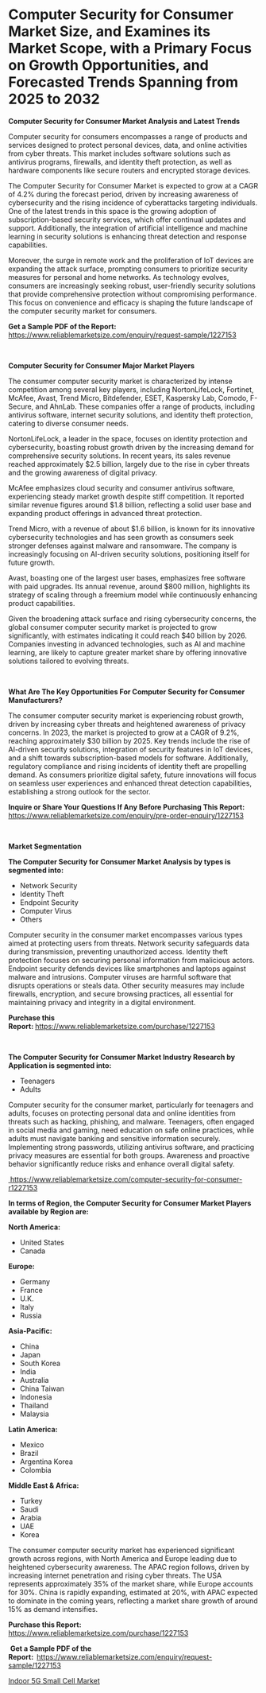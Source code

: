 <p><h1>Computer Security for Consumer Market Size, and Examines its Market Scope, with a Primary Focus on Growth Opportunities, and Forecasted Trends Spanning from 2025 to 2032</h1></p><p><strong>Computer Security for Consumer Market Analysis and Latest Trends</strong></p>
<p><p>Computer security for consumers encompasses a range of products and services designed to protect personal devices, data, and online activities from cyber threats. This market includes software solutions such as antivirus programs, firewalls, and identity theft protection, as well as hardware components like secure routers and encrypted storage devices. </p><p>The Computer Security for Consumer Market is expected to grow at a CAGR of 4.2% during the forecast period, driven by increasing awareness of cybersecurity and the rising incidence of cyberattacks targeting individuals. One of the latest trends in this space is the growing adoption of subscription-based security services, which offer continual updates and support. Additionally, the integration of artificial intelligence and machine learning in security solutions is enhancing threat detection and response capabilities.</p><p>Moreover, the surge in remote work and the proliferation of IoT devices are expanding the attack surface, prompting consumers to prioritize security measures for personal and home networks. As technology evolves, consumers are increasingly seeking robust, user-friendly security solutions that provide comprehensive protection without compromising performance. This focus on convenience and efficacy is shaping the future landscape of the computer security market for consumers.</p></p>
<p><strong>Get a Sample PDF of the Report:&nbsp;</strong> <a href="https://www.reliablemarketsize.com/enquiry/request-sample/1227153?utm_campaign=2297&utm_medium=2&utm_source=Github&utm_content=ia&utm_term=15022025&utm_id=computer-security-for-consumer">https://www.reliablemarketsize.com/enquiry/request-sample/1227153</a></p>
<p>&nbsp;</p>
<p><strong>Computer Security for Consumer Major Market Players</strong></p>
<p><p>The consumer computer security market is characterized by intense competition among several key players, including NortonLifeLock, Fortinet, McAfee, Avast, Trend Micro, Bitdefender, ESET, Kaspersky Lab, Comodo, F-Secure, and AhnLab. These companies offer a range of products, including antivirus software, internet security solutions, and identity theft protection, catering to diverse consumer needs.</p><p>NortonLifeLock, a leader in the space, focuses on identity protection and cybersecurity, boasting robust growth driven by the increasing demand for comprehensive security solutions. In recent years, its sales revenue reached approximately $2.5 billion, largely due to the rise in cyber threats and the growing awareness of digital privacy.</p><p>McAfee emphasizes cloud security and consumer antivirus software, experiencing steady market growth despite stiff competition. It reported similar revenue figures around $1.8 billion, reflecting a solid user base and expanding product offerings in advanced threat protection.</p><p>Trend Micro, with a revenue of about $1.6 billion, is known for its innovative cybersecurity technologies and has seen growth as consumers seek stronger defenses against malware and ransomware. The company is increasingly focusing on AI-driven security solutions, positioning itself for future growth.</p><p>Avast, boasting one of the largest user bases, emphasizes free software with paid upgrades. Its annual revenue, around $800 million, highlights its strategy of scaling through a freemium model while continuously enhancing product capabilities.</p><p>Given the broadening attack surface and rising cybersecurity concerns, the global consumer computer security market is projected to grow significantly, with estimates indicating it could reach $40 billion by 2026. Companies investing in advanced technologies, such as AI and machine learning, are likely to capture greater market share by offering innovative solutions tailored to evolving threats.</p></p>
<p>&nbsp;</p>
<p><strong>What Are The Key Opportunities For Computer Security for Consumer Manufacturers?</strong></p>
<p><p>The consumer computer security market is experiencing robust growth, driven by increasing cyber threats and heightened awareness of privacy concerns. In 2023, the market is projected to grow at a CAGR of 9.2%, reaching approximately $30 billion by 2025. Key trends include the rise of AI-driven security solutions, integration of security features in IoT devices, and a shift towards subscription-based models for software. Additionally, regulatory compliance and rising incidents of identity theft are propelling demand. As consumers prioritize digital safety, future innovations will focus on seamless user experiences and enhanced threat detection capabilities, establishing a strong outlook for the sector.</p></p>
<p><strong>Inquire or Share Your Questions If Any Before Purchasing This Report:</strong> <a href="https://www.reliablemarketsize.com/enquiry/pre-order-enquiry/1227153?utm_campaign=2297&utm_medium=2&utm_source=Github&utm_content=ia&utm_term=15022025&utm_id=computer-security-for-consumer">https://www.reliablemarketsize.com/enquiry/pre-order-enquiry/1227153</a></p>
<p>&nbsp;</p>
<p><strong>Market Segmentation</strong></p>
<p><strong>The Computer Security for Consumer Market Analysis by types is segmented into:</strong></p>
<p><ul><li>Network Security</li><li>Identity Theft</li><li>Endpoint Security</li><li>Computer Virus</li><li>Others</li></ul></p>
<p><p>Computer security in the consumer market encompasses various types aimed at protecting users from threats. Network security safeguards data during transmission, preventing unauthorized access. Identity theft protection focuses on securing personal information from malicious actors. Endpoint security defends devices like smartphones and laptops against malware and intrusions. Computer viruses are harmful software that disrupts operations or steals data. Other security measures may include firewalls, encryption, and secure browsing practices, all essential for maintaining privacy and integrity in a digital environment.</p></p>
<p><strong>Purchase this Report:&nbsp;</strong><a href="https://www.reliablemarketsize.com/purchase/1227153?utm_campaign=2297&utm_medium=2&utm_source=Github&utm_content=ia&utm_term=15022025&utm_id=computer-security-for-consumer">https://www.reliablemarketsize.com/purchase/1227153</a></p>
<p>&nbsp;</p>
<p><strong>The Computer Security for Consumer Market Industry Research by Application is segmented into:</strong></p>
<p><ul><li>Teenagers</li><li>Adults</li></ul></p>
<p><p>Computer security for the consumer market, particularly for teenagers and adults, focuses on protecting personal data and online identities from threats such as hacking, phishing, and malware. Teenagers, often engaged in social media and gaming, need education on safe online practices, while adults must navigate banking and sensitive information securely. Implementing strong passwords, utilizing antivirus software, and practicing privacy measures are essential for both groups. Awareness and proactive behavior significantly reduce risks and enhance overall digital safety.</p></p>
<p><a href="https://www.reliablemarketsize.com/computer-security-for-consumer-r1227153?utm_campaign=2297&utm_medium=2&utm_source=Github&utm_content=ia&utm_term=15022025&utm_id=computer-security-for-consumer">&nbsp;https://www.reliablemarketsize.com/computer-security-for-consumer-r1227153</a></p>
<p><strong>In terms of Region, the Computer Security for Consumer Market Players available by Region are:</strong></p>
<p>
    <p> <strong> North America: </strong>
        <ul>
            <li>United States</li>
            <li>Canada</li>
        </ul>
        </p> 
    <p> <strong> Europe: </strong>
        <ul>
            <li>Germany</li>
            <li>France</li>
            <li>U.K.</li>
            <li>Italy</li>
            <li>Russia</li>
        </ul>
        </p> 
    <p> <strong> Asia-Pacific: </strong>
        <ul>
            <li>China</li>
            <li>Japan</li>
            <li>South Korea</li>
            <li>India</li>
            <li>Australia</li>
            <li>China Taiwan</li>
            <li>Indonesia</li>
            <li>Thailand</li>
            <li>Malaysia</li>
        </ul>
        </p> 
    <p> <strong> Latin America: </strong>
        <ul>
            <li>Mexico</li>
            <li>Brazil</li>
            <li>Argentina Korea</li>
            <li>Colombia</li>
        </ul>
        </p> 
    <p> <strong> Middle East & Africa: </strong>
        <ul>
            <li>Turkey</li>
            <li>Saudi</li>
            <li>Arabia</li>
            <li>UAE</li>
            <li>Korea</li>
        </ul>
    </p>
    </p>
<p><p>The consumer computer security market has experienced significant growth across regions, with North America and Europe leading due to heightened cybersecurity awareness. The APAC region follows, driven by increasing internet penetration and rising cyber threats. The USA represents approximately 35% of the market share, while Europe accounts for 30%. China is rapidly expanding, estimated at 20%, with APAC expected to dominate in the coming years, reflecting a market share growth of around 15% as demand intensifies.</p></p>
<p><strong>Purchase this Report: </strong><a href="https://www.reliablemarketsize.com/purchase/1227153?utm_campaign=2297&utm_medium=2&utm_source=Github&utm_content=ia&utm_term=15022025&utm_id=computer-security-for-consumer">https://www.reliablemarketsize.com/purchase/1227153</a></p>
<p>&nbsp;<strong>Get a Sample PDF of the Report:&nbsp;&nbsp;</strong><a href="https://www.reliablemarketsize.com/enquiry/request-sample/1227153?utm_campaign=2297&utm_medium=2&utm_source=Github&utm_content=ia&utm_term=15022025&utm_id=computer-security-for-consumer">https://www.reliablemarketsize.com/enquiry/request-sample/1227153</a></p>
<p><strong></strong></p>
<p><p><a href="https://github.com/dierdrecrichton210/Market-Research-Report-List-1/blob/main/indoor-5g-small-cell-market.md?utm_campaign=2297&utm_medium=2&utm_source=Github&utm_content=ia&utm_term=15022025&utm_id=computer-security-for-consumer">Indoor 5G Small Cell Market</a></p></p>
